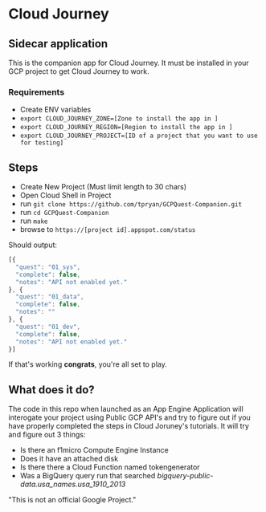 # Cloud Journey
## Sidecar application
This is the companion app for Cloud Journey. 
It must be installed in your GCP project to get Cloud Journey to work. 

### Requirements
* Create ENV variables
* `export CLOUD_JOURNEY_ZONE=[Zone to install the app in ]`
* `export CLOUD_JOURNEY_REGION=[Region to install the app in ]`
* `export CLOUD_JOURNEY_PROJECT=[ID of a project that you want to use for testing]`

## Steps
* Create New Project (Must limit length to 30 chars)
* Open Cloud Shell in Project
* run `git clone https://github.com/tpryan/GCPQuest-Companion.git`
* run `cd GCPQuest-Companion`
* run `make`
* browse to `https://[project id].appspot.com/status`

Should output: 

```js
[{
  "quest": "01_sys",
  "complete": false,
  "notes": "API not enabled yet."
}, {
  "quest": "01_data",
  "complete": false,
  "notes": ""
}, {
  "quest": "01_dev",
  "complete": false,
  "notes": "API not enabled yet."
}]
```

If that's working **congrats**, you're all set to play. 

## What does it do? 
The code in this repo when launched as an App Engine Application will 
interogate your project using Public GCP API's and try to figure out if you 
have properly completed the steps in Cloud Joruney's tutorials. It will try and 
figure out 3 things:

* Is there an f1micro Compute Engine Instance
* Does it have an attached disk
* Is there there a Cloud Function named tokengenerator
* Was a BigQuery query run that searched *bigquery-public-data.usa_names.usa_1910_2013*

"This is not an official Google Project."
